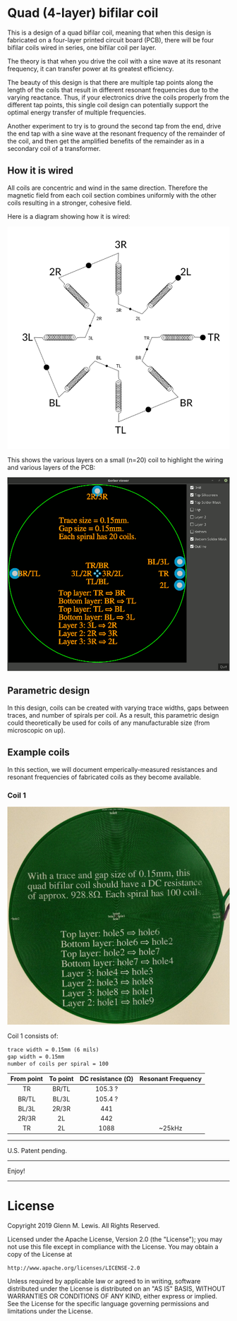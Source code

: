 # Quad (4-layer) bifilar coil

This is a design of a quad bifilar coil, meaning that when this design is
fabricated on a four-layer printed circuit board (PCB), there will be four
bifilar coils wired in series, one bifilar coil per layer.

The theory is that when you drive the coil with a sine wave at its
resonant frequency, it can transfer power at its greatest efficiency.

The beauty of this design is that there are multiple tap points along
the length of the coils that result in different resonant frequencies
due to the varying reactance. Thus, if your electronics drive the
coils properly from the different tap points, this single coil design
can potentially support the optimal energy transfer of multiple
frequencies.

Another experiment to try is to ground the second tap from the end,
drive the end tap with a sine wave at the resonant frequency of the
remainder of the coil, and then get the amplified benefits of the
remainder as in a secondary coil of a transformer.

## How it is wired

All coils are concentric and wind in the same direction.
Therefore the magnetic field from each coil section combines uniformly
with the other coils resulting in a stronger, cohesive field.

Here is a diagram showing how it is wired:

![quad-bifilar-coil-diagram](quad-bifilar-coil-diagram.png)

This shows the various layers on a small (n=20) coil to highlight
the wiring and various layers of the PCB:

![quad-bifilar-coil-layers](quad-bifilar-coil-layers.gif)

## Parametric design

In this design, coils can be created with varying trace widths, gaps
between traces, and number of spirals per coil. As a result, this
parametric design could theoretically be used for coils of any
manufacturable size (from microscopic on up).

## Example coils

In this section, we will document emperically-measured resistances
and resonant frequencies of fabricated coils as they become
available.

### Coil 1

![quad-bifilar-coil-1.jpg](/images/quad-bifilar-coil-1.jpg)

Coil 1 consists of:

```
trace width = 0.15mm (6 mils)
gap width = 0.15mm
number of coils per spiral = 100
```

| From point | To point | DC resistance (Ω) | Resonant Frequency |
|   :---:    |  :---:   |      :---:        |       :---:        |
|    TR      |  BR/TL   |      105.3 ?      |                    |
|   BR/TL    |  BL/3L   |      105.4 ?      |                    |
|   BL/3L    |  2R/3R   |      441          |                    |
|   2R/3R    |   2L     |      442          |                    |
|    TR      |   2L     |      1088         |       ~25kHz       |


----------------------------------------------------------------------

U.S. Patent pending.

----------------------------------------------------------------------

Enjoy!

----------------------------------------------------------------------

# License

Copyright 2019 Glenn M. Lewis. All Rights Reserved.

Licensed under the Apache License, Version 2.0 (the "License");
you may not use this file except in compliance with the License.
You may obtain a copy of the License at

    http://www.apache.org/licenses/LICENSE-2.0

Unless required by applicable law or agreed to in writing, software
distributed under the License is distributed on an "AS IS" BASIS,
WITHOUT WARRANTIES OR CONDITIONS OF ANY KIND, either express or implied.
See the License for the specific language governing permissions and
limitations under the License.
